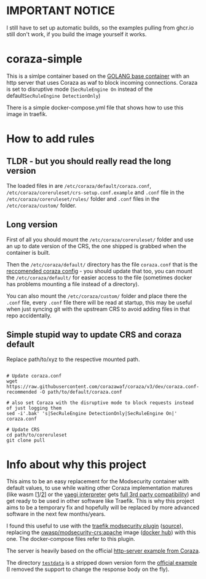 # IMPORTANT NOTICE
I still have to set up automatic builds, so the examples pulling from ghcr.io still don't work, if you build the image yourself it works.

# coraza-simple

This is a simlpe container based on the [GOLANG base container](https://hub.docker.com/_/golang/) with an http server that uses Coraza as waf to block incoming connections.
Coraza is set to disruptive mode (`SecRuleEngine On` instead of the default`SecRuleEngine DetectionOnly`)

There is a simple docker-compose.yml file that shows how to use this image in traefik.

# How to add rules
## TLDR - but you should really read the long version
The loaded files in are `/etc/coraza/default/coraza.conf`, `/etc/coraza/coreruleset/crs-setup.conf.example` and `.conf` file in the `/etc/coraza/coreruleset/rules/` folder and `.conf` files in the `/etc/coraza/custom/` folder.

## Long version
First of all you should mount the `/etc/coraza/coreruleset/` folder and use an up to date version of the CRS, the one shipped is grabbed when the container is built.

Then the `/etc/coraza/default/` directory has the file `coraza.conf` that is the [reccomended coraza config](https://raw.githubusercontent.com/corazawaf/coraza/v3/dev/coraza.conf-recommended) - you should update that too, you can mount the `/etc/coraza/default/` for easier access to the file (sometimes docker has problems mounting a file instead of a directory).

You can also mount the `/etc/coraza/custom/` folder and place there the `.conf` file, every `.conf` file there will be read at startup, this may be useful when just syncing git with the upstream CRS to avoid adding files in that repo accidentally.

## Simple stupid way to update CRS and coraza default
Replace path/to/xyz to the respective mounted path.
``` shell

# Update coraza.conf
wget https://raw.githubusercontent.com/corazawaf/coraza/v3/dev/coraza.conf-recommended -O path/to/default/coraza.conf

# also set Coraza with the disruptive mode to block requests instead of just logging them
sed -i'.bak' 's|SecRuleEngine DetectionOnly|SecRuleEngine On|' coraza.conf

# Update CRS
cd path/to/coreruleset
git clone pull

```

# Info about why this project
This aims to be an easy replacement for the Modsecurity container with default values, to use while waiting other Coraza implementation matures (like wasm [[1](https://github.com/corazawaf/coraza-proxy-wasm)/[2](https://github.com/jcchavezs/coraza-http-wasm)] or the [yaegi interpreter](https://github.com/traefik/yaegi) gets [full 3rd party compatibility](https://github.com/traefik/yaegi/issues/1612)) and get ready to be used in other software like Traefik.
This is why this project aims to be a temporary fix and hopefully will be replaced by more advanced software in the next few months/years.

I found this useful to use with the [traefik modsecurity plugin](https://plugins.traefik.io/plugins/628c9eadffc0cd18356a9799/modsecurity-plugin) ([source](https://github.com/acouvreur/traefik-modsecurity-plugin)), replacing the [owasp/modsecurity-crs:apache](https://github.com/acouvreur/traefik-modsecurity-plugin/blob/5c33072a479423a8d623cccd3905db1673208acc/docker-compose.yml#L25) image ([docker hub](https://hub.docker.com/r/owasp/modsecurity-crs/)) with this one.
The docker-compose files refer to this plugin.

The server is heavily based on the official [http-server example from Coraza](https://github.com/corazawaf/coraza/tree/main/examples/http-server).

The directory [`testdata`](https://github.com/aless3/coraza-simple/tree/main/http-server/testdata) is a stripped down version form the [official example](https://github.com/corazawaf/coraza/tree/main/examples/http-server/testdata) (I removed the support to change the response body on the fly).
